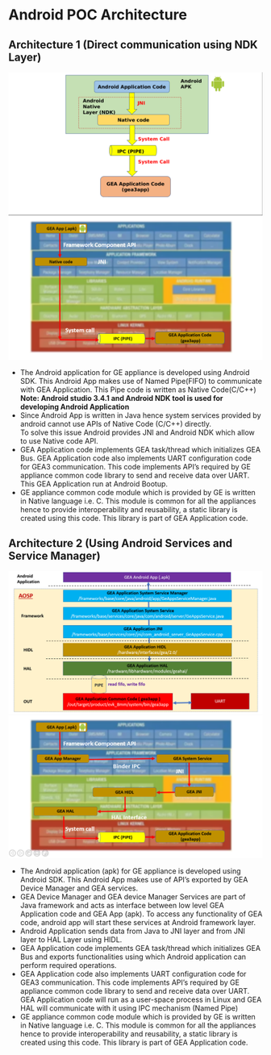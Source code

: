
# Android POC Architecture

## Architecture 1 (Direct communication using NDK Layer)
![Architecture 1](Images/Image1.png)
![Architecture 1](Images/Image2.png)

* The Android application for GE appliance is developed using Android SDK. This Android App makes use of Named Pipe(FIFO) to communicate with GEA Application.
This Pipe code is written as Native Code(C/C++)  
**Note: Android studio 3.4.1 and Android NDK tool is used for developing Android Application**
* Since Android App is written in Java hence system services provided by android cannot use APIs of Native Code (C/C++) directly.  
To solve this issue Android provides JNI and Android NDK which allow to use Native code API.  
* GEA Application code implements GEA task/thread which initializes GEA Bus. GEA Application code also implements UART configuration code for GEA3 communication. This code implements API’s required by GE appliance common code library to send and receive data over UART.  
This GEA Application run at Android Bootup.  
* GE appliance common code module which is provided by GE is written in Native language i.e. C. This module is common for all the appliances hence to provide interoperability and reusability, a static library is created using this code. This library is part of GEA Application code.  

## Architecture 2 (Using Android Services and Service Manager)
![Architecture 1](Images/Image3.png)
![Architecture 1](Images/Image4.png)

* The Android application (apk) for GE appliance is developed using Android SDK. This Android App makes use of API’s exported by GEA Device Manager and GEA services.
* GEA Device Manager and GEA device Manager Services are part of Java framework and acts as interface between low level GEA Application code and GEA App (apk). To access any functionality of GEA code, android app will start these services at Android framework layer.
* Android Application sends data from Java to JNI layer and from JNI layer to HAL Layer using HIDL.  
* GEA Application code implements GEA task/thread which initializes GEA Bus and exports functionalities using which Android application can perform required operations.  
* GEA Application code also implements UART configuration code for GEA3 communication. This code implements API’s required by GE appliance common code library to send and receive data over UART.  
GEA Application code will run as a user-space process in Linux and GEA HAL will communicate with it using IPC mechanism (Named Pipe)  
* GE appliance common code module which is provided by GE is written in Native language i.e. C. This module is common for all the appliances hence to provide interoperability and reusability, a static library is created using this code. This library is part of GEA Application code.  

